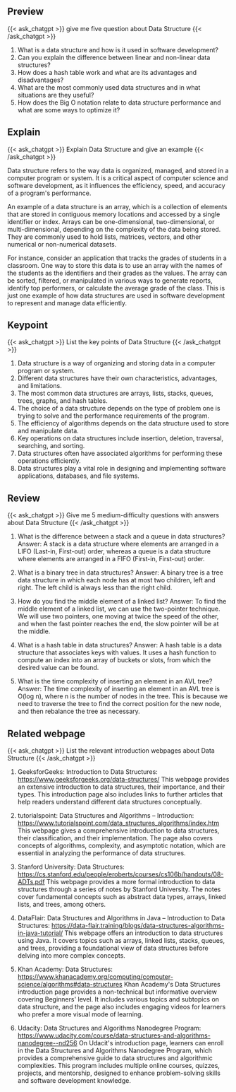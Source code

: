 ## Preview
{{< ask_chatgpt >}}
give me five question about Data Structure
{{< /ask_chatgpt >}}



1. What is a data structure and how is it used in software development?
2. Can you explain the difference between linear and non-linear data structures?
3. How does a hash table work and what are its advantages and disadvantages?
4. What are the most commonly used data structures and in what situations are they useful?
5. How does the Big O notation relate to data structure performance and what are some ways to optimize it?   

## Explain
{{< ask_chatgpt >}}
Explain Data Structure and give an example
{{< /ask_chatgpt >}}



Data structure refers to the way data is organized, managed, and stored in a computer program or system. It is a critical aspect of computer science and software development, as it influences the efficiency, speed, and accuracy of a program's performance.

An example of a data structure is an array, which is a collection of elements that are stored in contiguous memory locations and accessed by a single identifier or index. Arrays can be one-dimensional, two-dimensional, or multi-dimensional, depending on the complexity of the data being stored. They are commonly used to hold lists, matrices, vectors, and other numerical or non-numerical datasets.

For instance, consider an application that tracks the grades of students in a classroom. One way to store this data is to use an array with the names of the students as the identifiers and their grades as the values. The array can be sorted, filtered, or manipulated in various ways to generate reports, identify top performers, or calculate the average grade of the class. This is just one example of how data structures are used in software development to represent and manage data efficiently.   

## Keypoint
{{< ask_chatgpt >}}
List the key points of Data Structure
{{< /ask_chatgpt >}}



1. Data structure is a way of organizing and storing data in a computer program or system.
2. Different data structures have their own characteristics, advantages, and limitations.
3. The most common data structures are arrays, lists, stacks, queues, trees, graphs, and hash tables.
4. The choice of a data structure depends on the type of problem one is trying to solve and the performance requirements of the program.
5. The efficiency of algorithms depends on the data structure used to store and manipulate data.
6. Key operations on data structures include insertion, deletion, traversal, searching, and sorting.
7. Data structures often have associated algorithms for performing these operations efficiently.
8. Data structures play a vital role in designing and implementing software applications, databases, and file systems.   

## Review
{{< ask_chatgpt >}}
Give me 5 medium-difficulty questions with answers about Data Structure
{{< /ask_chatgpt >}}



1. What is the difference between a stack and a queue in data structures?
Answer: A stack is a data structure where elements are arranged in a LIFO (Last-in, First-out) order, whereas a queue is a data structure where elements are arranged in a FIFO (First-in, First-out) order.

2. What is a binary tree in data structures?
Answer: A binary tree is a tree data structure in which each node has at most two children, left and right. The left child is always less than the right child.

3. How do you find the middle element of a linked list?
Answer: To find the middle element of a linked list, we can use the two-pointer technique. We will use two pointers, one moving at twice the speed of the other, and when the fast pointer reaches the end, the slow pointer will be at the middle.

4. What is a hash table in data structures?
Answer: A hash table is a data structure that associates keys with values. It uses a hash function to compute an index into an array of buckets or slots, from which the desired value can be found.

5. What is the time complexity of inserting an element in an AVL tree?
Answer: The time complexity of inserting an element in an AVL tree is O(log n), where n is the number of nodes in the tree. This is because we need to traverse the tree to find the correct position for the new node, and then rebalance the tree as necessary.   

## Related webpage
{{< ask_chatgpt >}}
List the relevant introduction webpages about Data Structure
{{< /ask_chatgpt >}}



1. GeeksforGeeks: Introduction to Data Structures:
https://www.geeksforgeeks.org/data-structures/
This webpage provides an extensive introduction to data structures, their importance, and their types. This introduction page also includes links to further articles that help readers understand different data structures conceptually.

2. tutorialspoint: Data Structures and Algorithms – Introduction:
https://www.tutorialspoint.com/data_structures_algorithms/index.htm
This webpage gives a comprehensive introduction to data structures, their classification, and their implementation. The page also covers concepts of algorithms, complexity, and asymptotic notation, which are essential in analyzing the performance of data structures.

3. Stanford University: Data Structures:
https://cs.stanford.edu/people/eroberts/courses/cs106b/handouts/08-ADTs.pdf
This webpage provides a more formal introduction to data structures through a series of notes by Stanford University. The notes cover fundamental concepts such as abstract data types, arrays, linked lists, and trees, among others.

4. DataFlair: Data Structures and Algorithms in Java – Introduction to Data Structures:
https://data-flair.training/blogs/data-structures-algorithms-in-java-tutorial/
This webpage offers an introduction to data structures using Java. It covers topics such as arrays, linked lists, stacks, queues, and trees, providing a foundational view of data structures before delving into more complex concepts.

5. Khan Academy: Data Structures:
https://www.khanacademy.org/computing/computer-science/algorithms#data-structures
Khan Academy's Data Structures introduction page provides a non-technical but informative overview covering Beginners' level. It includes various topics and subtopics on data structure, and the page also includes engaging videos for learners who prefer a more visual mode of learning. 

6. Udacity: Data Structures and Algorithms Nanodegree Program:
https://www.udacity.com/course/data-structures-and-algorithms-nanodegree--nd256
On Udacit's introduction page, learners can enroll in the Data Structures and Algorithms Nanodegree Program, which provides a comprehensive guide to data structures and algorithmic complexities. This program includes multiple online courses, quizzes, projects, and mentorship, designed to enhance problem-solving skills and software development knowledge.   

